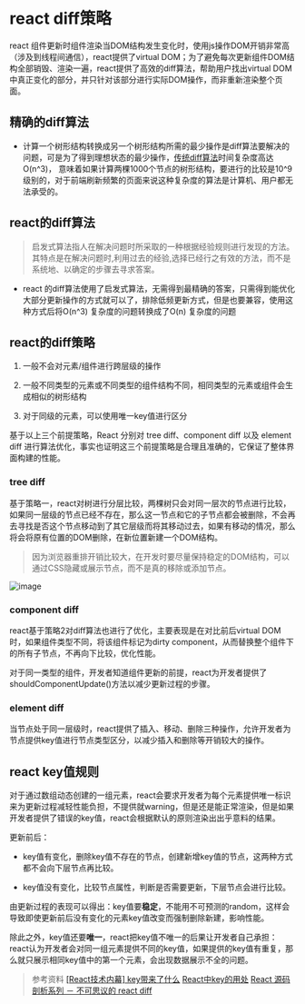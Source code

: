 # react diff策略

react 组件更新时组件渲染当DOM结构发生变化时，使用js操作DOM开销非常高（涉及到线程间通信），react提供了virtual DOM；为了避免每次更新组件DOM结构全部销毁、渲染一遍，react提供了高效的diff算法，帮助用户找出virtual DOM中真正变化的部分，并只针对该部分进行实际DOM操作，而非重新渲染整个页面。

## 精确的diff算法

- 计算一个树形结构转换成另一个树形结构所需的最少操作是diff算法要解决的问题，可是为了得到理想状态的最少操作，[传统diff算法](https://grfia.dlsi.ua.es/ml/algorithms/references/editsurvey_bille.pdf)时间复杂度高达O(n^3)， 意味着如果计算两棵1000个节点的树形结构，要进行的比较是10^9级别的，对于前端刷新频繁的页面来说这种复杂度的算法是计算机、用户都无法承受的。

## react的diff算法

> 启发式算法指人在解决问题时所采取的一种根据经验规则进行发现的方法。其特点是在解决问题时,利用过去的经验,选择已经行之有效的方法，而不是系统地、以确定的步骤去寻求答案。

- react 的diff算法使用了启发式算法，无需得到最精确的答案，只需得到能优化大部分更新操作的方式就可以了，排除低频更新方式，但是也要兼容，使用这种方式后将O(n^3) 复杂度的问题转换成了O(n) 复杂度的问题

## react的diff策略

1. 一般不会对元素/组件进行跨层级的操作

2. 一般不同类型的元素或不同类型的组件结构不同，相同类型的元素或组件会生成相似的树形结构

3. 对于同级的元素，可以使用唯一key值进行区分

基于以上三个前提策略，React 分别对 tree diff、component diff 以及 element diff 进行算法优化，事实也证明这三个前提策略是合理且准确的，它保证了整体界面构建的性能。

### tree diff

基于策略一，react对树进行分层比较，两棵树只会对同一层次的节点进行比较，如果同一层级的节点已经不存在，那么这一节点和它的子节点都会被删除，不会再去寻找是否这个节点移动到了其它层级而将其移动过去，如果有移动的情况，那么将会将原有位置的DOM删除，在新位置新建一个DOM结构。

> 因为浏览器重排开销比较大，在开发时要尽量保持稳定的DOM结构，可以通过CSS隐藏或展示节点，而不是真的移除或添加节点。

![image](https://note.youdao.com/yws/public/resource/0633cbf2aa26668397bba317c1fbf567/xmlnote/WEBRESOURCEd0ae3d5acb85fc41652ab3f7b5cfbeb2/6107)

### component diff

react基于策略2对diff算法也进行了优化，主要表现是在对比前后virtual DOM时，如果组件类型不同，将该组件标记为dirty component，从而替换整个组件下的所有子节点，不再向下比较，优化性能。

对于同一类型的组件，开发者知道组件更新的前提，react为开发者提供了shouldComponentUpdate()方法以减少更新过程的步骤。

### element diff

当节点处于同一层级时，react提供了插入、移动、删除三种操作，允许开发者为节点提供key值进行节点类型区分，以减少插入和删除等开销较大的操作。

## react key值规则

对于通过数组动态创建的一组元素，react会要求开发者为每个元素提供唯一标识来为更新过程减轻性能负担，不提供就warning，但是还是能正常渲染，但是如果开发者提供了错误的key值，react会根据默认的原则渲染出出乎意料的结果。

更新前后：

- key值有变化，删除key值不存在的节点，创建新增key值的节点，这两种方式都不会向下层节点再比较。

- key值没有变化，比较节点属性，判断是否需要更新，下层节点会进行比较。

由更新过程的表现可以得出：key值要**稳定**，不能用不可预测的random，这样会导致即使更新前后没有变化的元素key值改变而强制删除新建，影响性能。

除此之外，key值还要**唯一**，react把key值不唯一的后果让开发者自己承担：react认为开发者会对同一组元素提供不同的key值，如果提供的key值有重复，那么就只展示相同key值中的第一个元素，会出现数据展示不全的问题。

> 参考资料
> [[React技术内幕] key带来了什么](https://juejin.im/post/59abb01c518825243f1b6dad)
> [React中key的用处](https://www.jianshu.com/p/0c9a8a90c40d)
> [React 源码剖析系列 － 不可思议的 react diff](https://zhuanlan.zhihu.com/p/20346379)
